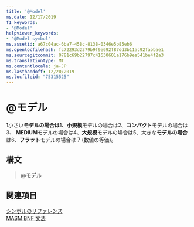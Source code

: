 ```yaml
---
title: '@Model'
ms.date: 12/17/2019
f1_keywords:
- '@Model'
helpviewer_keywords:
- '@Model symbol'
ms.assetid: a67c04ac-6ba7-458c-8138-0346e5b85eb6
ms.openlocfilehash: fc72293d2379b9f9e692f87dd3b11ac92fabbae1
ms.sourcegitcommit: 0781c69b22797c41630601a176b9ea541be4f2a3
ms.translationtype: MT
ms.contentlocale: ja-JP
ms.lasthandoff: 12/20/2019
ms.locfileid: "75315525"
---
```

# <a name="model"></a>\@モデル

1小さい**モデルの場合は**1、**小規模**モデルの場合は2、**コンパクト**モデルの場合は3、 **MEDIUM**モデルの場合は4、**大規模**モデルの場合は5、大きな**モデルの場合**は6、**フラット**モデルの場合は 7 (数値の等価)。

## <a name="syntax"></a>構文

> **\@モデル**

## <a name="see-also"></a>関連項目

[シンボルのリファレンス](symbols-reference.md)\
[MASM BNF 文法](masm-bnf-grammar.md)
